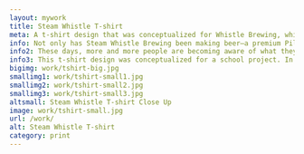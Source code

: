 ```yaml
---
layout: mywork
title: Steam Whistle T-shirt
meta: A t-shirt design that was conceptualized for Whistle Brewing, which has been making beer—a premium Pilsner that Canadians can be proud of.
info: Not only has Steam Whistle Brewing been making beer—a premium Pilsner that Canadians can be proud of—but they also focus on keeping our environment clean and our bodies GMO-free.
info2: These days, more and more people are becoming aware of what they are putting in their bodies and how their surroundings are being kept. Personally, I felt that Canadians should be more conscious of the Steam Whistle’s contribution to all this.
info3: This t-shirt design was conceptualized for a school project. In my design, I focused on making a premium beer as it demonstrates the four GMO-free ingredients being brewed inside the tree-looking bottles joined by a treetop. This design shows that during the process of making and getting the beer to the Canadians, there has been a great effort made to keep the environment as clean as possible. In the center of the image comes the quality beer. Preserving our environment is very important to me, as it is to many Canadians and people around the world.
bigimg: work/tshirt-big.jpg
smallimg1: work/tshirt-small1.jpg
smallimg2: work/tshirt-small2.jpg
smallimg3: work/tshirt-small3.jpg
altsmall: Steam Whistle T-shirt Close Up
image: work/tshirt-small.jpg
url: /work/
alt: Steam Whistle T-shirt
category: print
---
```

